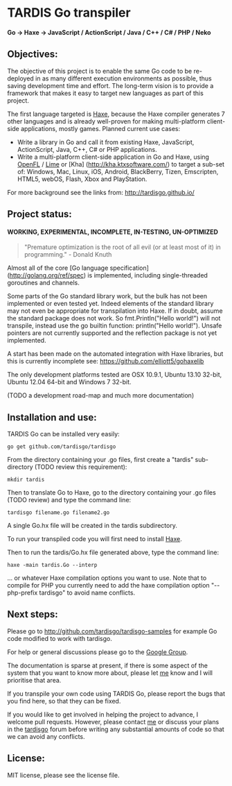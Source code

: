 # TARDIS Go transpiler

#### Go -> Haxe -> JavaScript / ActionScript / Java / C++ / C# / PHP / Neko

## Objectives:
The objective of this project is to enable the same Go code to be re-deployed in  as many different execution environments as possible, thus saving development time and effort. 
The long-term vision is to provide a framework that makes it easy to target new languages as part of this project.

The first language targeted is [Haxe](http://haxe.org), because the Haxe compiler generates 7 other languages and is already well-proven for making multi-platform client-side applications, mostly games. 
Planned current use cases: 
- Write a library in Go and call it from  existing Haxe, JavaScript, ActionScript, Java, C++, C# or PHP applications.
- Write a multi-platform client-side application in Go and Haxe, using [OpenFL](http://openfl.org) / [Lime](https://github.com/openfl/lime) or [Kha] (http://kha.ktxsoftware.com/) to target a sub-set of: 
Windows,
Mac,
Linux,
iOS,
Android,
BlackBerry,
Tizen,
Emscripten,
HTML5,
webOS,
Flash,
Xbox and PlayStation.

For more background see the links from: http://tardisgo.github.io/

## Project status: 
#### WORKING, EXPERIMENTAL, INCOMPLETE, IN-TESTING, UN-OPTIMIZED

> "Premature optimization is the root of all evil (or at least most of it) in programming." - Donald Knuth

Almost all of the core [Go language specification] (http://golang.org/ref/spec) is implemented, including single-threaded goroutines and channels. 

Some parts of the Go standard library work, but the bulk has not been implemented or even tested yet. Indeed elements of the standard library may not even be appropriate for transpilation into Haxe. If in doubt, assume the standard package does not work. So fmt.Println("Hello world!") will not transpile, instead use the go builtin function: println("Hello world!"). Unsafe pointers are not currently supported and the reflection package is not yet implemented. 

A start has been made on the automated integration with Haxe libraries, but this is currently incomplete see: https://github.com/elliott5/gohaxelib

The only development platforms tested are OSX 10.9.1, Ubuntu 13.10 32-bit, Ubuntu 12.04 64-bit and Windows 7 32-bit. 

(TODO a development road-map and much more documentation)

## Installation and use:

TARDIS Go can be installed very easily:
```
go get github.com/tardisgo/tardisgo
```
From the directory containing your .go files, first create a "tardis" sub-directory (TODO review this requirement):
```
mkdir tardis
```
Then to translate Go to Haxe, go to the directory containing your .go files (TODO review) and type the command line: 
```
tardisgo filename.go filename2.go
``` 
A single Go.hx file will be created in the tardis subdirectory.

To run your transpiled code you will first need to install [Haxe](http://haxe.org).

Then to run the tardis/Go.hx file generated above, type the command line: 
```
haxe -main tardis.Go --interp
```
... or whatever Haxe compilation options you want to use. Note that to compile for PHP you currently need to add the haxe compilation option "--php-prefix tardisgo" to avoid name conflicts.

## Next steps:
Please go to http://github.com/tardisgo/tardisgo-samples for example Go code modified to work with tardisgo.

For help or general discussions please go to the [Google Group](https://groups.google.com/d/forum/tardisgo). 

The documentation is sparse at present, if there is some aspect of the system that you want to know more about, please let [me](https://github.com/elliott5) know and I will prioritise that area.

If you transpile your own code using TARDIS Go, please report the bugs that you find here, so that they can be fixed.

If you would like to get involved in helping the project to advance, I welcome pull requests. However, please contact [me](https://github.com/elliott5) or discuss your plans in the [tardisgo](https://groups.google.com/d/forum/tardisgo) forum before writing any substantial amounts of code so that we can avoid any conflicts. 

## License:
MIT license, please see the license file.